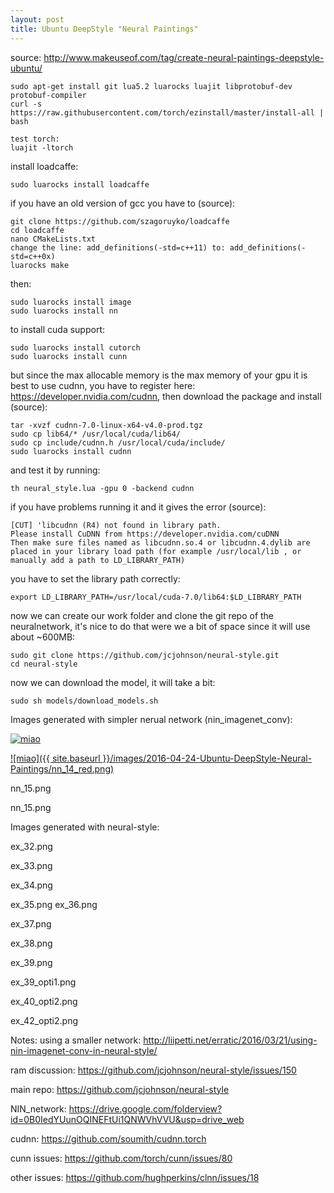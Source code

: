 ```yaml
---
layout: post
title: Ubuntu DeepStyle "Neural Paintings"
---
```


source: http://www.makeuseof.com/tag/create-neural-paintings-deepstyle-ubuntu/

    sudo apt-get install git lua5.2 luarocks luajit libprotobuf-dev protobuf-compiler
    curl -s https://raw.githubusercontent.com/torch/ezinstall/master/install-all | bash

    test torch:
    luajit -ltorch

install loadcaffe:

    sudo luarocks install loadcaffe

if you have an old version of gcc you have to (source):

    git clone https://github.com/szagoruyko/loadcaffe
    cd loadcaffe
    nano CMakeLists.txt
    change the line: add_definitions(-std=c++11) to: add_definitions(-std=c++0x)
    luarocks make

then:

    sudo luarocks install image
    sudo luarocks install nn

to install cuda support:

    sudo luarocks install cutorch
    sudo luarocks install cunn

but since the max allocable memory is the max memory of your gpu it is best to use cudnn, you have to register here: https://developer.nvidia.com/cudnn, then download the package and install (source):

    tar -xvzf cudnn-7.0-linux-x64-v4.0-prod.tgz
    sudo cp lib64/* /usr/local/cuda/lib64/
    sudo cp include/cudnn.h /usr/local/cuda/include/
    sudo luarocks install cudnn

and test it by running:

    th neural_style.lua -gpu 0 -backend cudnn

if you have problems running it and it gives the error (source):

    [CUT] 'libcudnn (R4) not found in library path.
    Please install CuDNN from https://developer.nvidia.com/cuDNN
    Then make sure files named as libcudnn.so.4 or libcudnn.4.dylib are placed in your library load path (for example /usr/local/lib , or manually add a path to LD_LIBRARY_PATH)

you have to set the library path correctly:

    export LD_LIBRARY_PATH=/usr/local/cuda-7.0/lib64:$LD_LIBRARY_PATH

now we can create our work folder and clone the git repo of the neuralnetwork,
it's nice to do that were we a bit of space since it will use about ~600MB:

    sudo git clone https://github.com/jcjohnson/neural-style.git
    cd neural-style

now we can download the model, it will take a bit:

    sudo sh models/download_models.sh

Images generated with simpler nerual network (nin_imagenet_conv):

[![miao](http://gandalfk7.github.io/images/2016-04-24-Ubuntu-DeepStyle-Neural-Paintings/nn_13_red.png)](http://google.com.au/)

[![miao]({{ site.baseurl }}/images/2016-04-24-Ubuntu-DeepStyle-Neural-Paintings/nn_14_red.png)](http://google.com.au/)

nn_15.png

nn_15.png

Images generated with neural-style:

ex_32.png

ex_33.png

ex_34.png

ex_35.png
ex_36.png

ex_37.png

ex_38.png

ex_39.png

ex_39_opti1.png

ex_40_opti2.png

ex_42_opti2.png


Notes:
using a smaller network: http://liipetti.net/erratic/2016/03/21/using-nin-imagenet-conv-in-neural-style/

ram discussion: https://github.com/jcjohnson/neural-style/issues/150

main repo: https://github.com/jcjohnson/neural-style

NIN_network: https://drive.google.com/folderview?id=0B0IedYUunOQINEFtUi1QNWVhVVU&usp=drive_web

cudnn: https://github.com/soumith/cudnn.torch

cunn issues: https://github.com/torch/cunn/issues/80

other issues: https://github.com/hughperkins/clnn/issues/18
